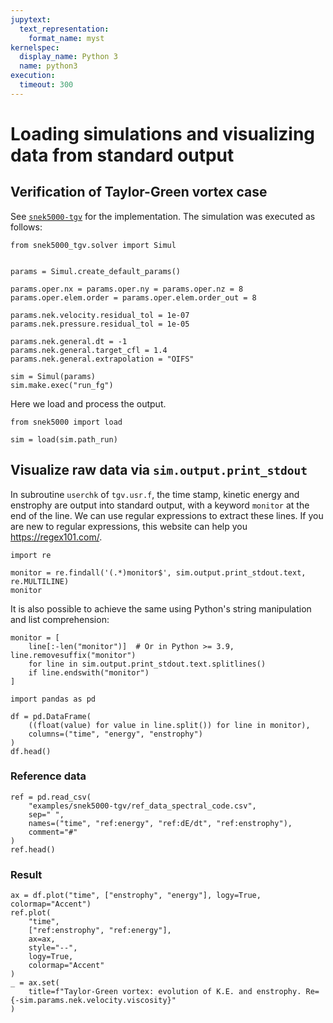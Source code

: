 ```yaml
---
jupytext:
  text_representation:
    format_name: myst
kernelspec:
  display_name: Python 3
  name: python3
execution:
  timeout: 300
---
```


<!-- #region tags=[] -->
# Loading simulations and visualizing data from standard output

## Verification of Taylor-Green vortex case

See [`snek5000-tgv`](https://github.com/snek5000/snek5000/tree/main/docs/examples/snek5000-tgv) for the implementation. The simulation was executed as follows:

```{code-cell}
from snek5000_tgv.solver import Simul


params = Simul.create_default_params()

params.oper.nx = params.oper.ny = params.oper.nz = 8
params.oper.elem.order = params.oper.elem.order_out = 8

params.nek.velocity.residual_tol = 1e-07 
params.nek.pressure.residual_tol = 1e-05

params.nek.general.dt = -1
params.nek.general.target_cfl = 1.4
params.nek.general.extrapolation = "OIFS"

sim = Simul(params)
sim.make.exec("run_fg")
```

Here we load and process the output.
<!-- #endregion -->

```{code-cell}
from snek5000 import load

sim = load(sim.path_run)
```

## Visualize raw data via ``sim.output.print_stdout``

In subroutine `userchk` of `tgv.usr.f`, the time stamp, kinetic energy and enstrophy are output into standard output, with a keyword `monitor` at the end of the line. We can use regular expressions to extract these lines. If you are new to regular expressions, this website can help you <https://regex101.com/>.

```{code-cell}
import re

monitor = re.findall('(.*)monitor$', sim.output.print_stdout.text, re.MULTILINE)
monitor
```

It is also possible to achieve the same using Python's string manipulation and list comprehension:

```{code-cell}
monitor = [
    line[:-len("monitor")]  # Or in Python >= 3.9, line.removesuffix("monitor")
    for line in sim.output.print_stdout.text.splitlines()
    if line.endswith("monitor")
]
```

```{code-cell}
import pandas as pd

df = pd.DataFrame(
    ((float(value) for value in line.split()) for line in monitor),
    columns=("time", "energy", "enstrophy")
)
df.head()
```

### Reference data

```{code-cell}
ref = pd.read_csv(
    "examples/snek5000-tgv/ref_data_spectral_code.csv",
    sep=" ",
    names=("time", "ref:energy", "ref:dE/dt", "ref:enstrophy"),
    comment="#"
)
ref.head()
```

### Result

```{code-cell} tags=[]
ax = df.plot("time", ["enstrophy", "energy"], logy=True, colormap="Accent")
ref.plot(
    "time",
    ["ref:enstrophy", "ref:energy"],
    ax=ax,
    style="--",
    logy=True,
    colormap="Accent"
)
_ = ax.set(
    title=f"Taylor-Green vortex: evolution of K.E. and enstrophy. Re={-sim.params.nek.velocity.viscosity}"
)
```
